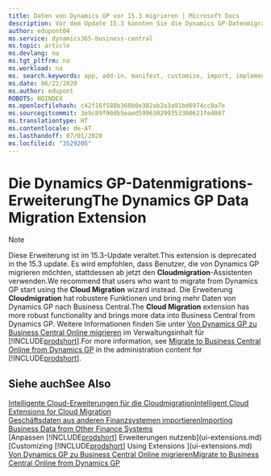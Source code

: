 ```yaml
---
title: Daten von Dynamics GP vor 15.3 migrieren | Microsoft Docs
description: Vor dem Update 15.3 konnten Sie die Dynamics GP-Datenmigrationserweiterung verwenden, um Debitoren, Kreditoren, Lagerartikel, Sachkonten, Transaktionen zu offenen Verbindlichkeiten und Forderungen von Dynamics GP nach Business Central zu migrieren.
author: edupont04
ms.service: dynamics365-business-central
ms.topic: article
ms.devlang: na
ms.tgt_pltfrm: na
ms.workload: na
ms. search.keywords: app, add-in, manifest, customize, import, implement
ms.date: 06/22/2020
ms.author: edupont
ROBOTS: NOINDEX
ms.openlocfilehash: c42f16f588b360b0e382ab2a3a91bd6974cc8a7e
ms.sourcegitcommit: 3e9c89f90db5eaed599630299353300621fe4007
ms.translationtype: HT
ms.contentlocale: de-AT
ms.lasthandoff: 07/01/2020
ms.locfileid: "3529205"
---
```

# <a name="the-dynamics-gp-data-migration-extension"></a><span data-ttu-id="8a3bb-103">Die Dynamics GP-Datenmigrations-Erweiterung</span><span class="sxs-lookup"><span data-stu-id="8a3bb-103">The Dynamics GP Data Migration Extension</span></span>

> [!NOTE]
> <span data-ttu-id="8a3bb-104">Diese Erweiterung ist im 15.3-Update veraltet.</span><span class="sxs-lookup"><span data-stu-id="8a3bb-104">This extension is deprecated in the 15.3 update.</span></span> <span data-ttu-id="8a3bb-105">Es wird empfohlen, dass Benutzer, die von Dynamics GP migrieren möchten, stattdessen ab jetzt den **Cloudmigration**-Assistenten verwenden.</span><span class="sxs-lookup"><span data-stu-id="8a3bb-105">We recommend that users who want to migrate from Dynamics GP start using the **Cloud Migration** wizard instead.</span></span> <span data-ttu-id="8a3bb-106">Die Erweiterung **Cloudmigration** hat robustere Funktionen und bring mehr Daten von Dynamics GP nach Business Central.</span><span class="sxs-lookup"><span data-stu-id="8a3bb-106">The **Cloud Migration** extension has more robust functionality and brings more data into Business Central from Dynamics GP.</span></span> <span data-ttu-id="8a3bb-107">Weitere Informationen finden Sie unter [Von Dynamics GP zu Business Central Online migrieren](/dynamics365/business-central/dev-itpro/administration/migrate-dynamics-gp) im Verwaltungsinhalt für [!INCLUDE[prodshort](includes/prodshort.md)].</span><span class="sxs-lookup"><span data-stu-id="8a3bb-107">For more information, see [Migrate to Business Central Online from Dynamics GP](/dynamics365/business-central/dev-itpro/administration/migrate-dynamics-gp) in the administration content for [!INCLUDE[prodshort](includes/prodshort.md)].</span></span>

## <a name="see-also"></a><span data-ttu-id="8a3bb-108">Siehe auch</span><span class="sxs-lookup"><span data-stu-id="8a3bb-108">See Also</span></span>

[<span data-ttu-id="8a3bb-109">Intelligente Cloud-Erweiterungen für die Cloudmigration</span><span class="sxs-lookup"><span data-stu-id="8a3bb-109">Intelligent Cloud Extensions for Cloud Migration</span></span>](ui-extensions-data-replication.md)  
[<span data-ttu-id="8a3bb-110">Geschäftsdaten aus anderen Finanzsystemen importieren</span><span class="sxs-lookup"><span data-stu-id="8a3bb-110">Importing Business Data from Other Finance Systems</span></span>](across-import-data-configuration-packages.md)  
<span data-ttu-id="8a3bb-111">[Anpassen [!INCLUDE[prodshort](includes/prodshort.md)] Erweiterungen nutzenb](ui-extensions.md)</span><span class="sxs-lookup"><span data-stu-id="8a3bb-111">[Customizing [!INCLUDE[prodshort](includes/prodshort.md)] Using Extensions ](ui-extensions.md)</span></span>  
[<span data-ttu-id="8a3bb-112">Von Dynamics GP zu Business Central Online migrieren</span><span class="sxs-lookup"><span data-stu-id="8a3bb-112">Migrate to Business Central Online from Dynamics GP</span></span>](/dynamics365/business-central/dev-itpro/administration/migrate-dynamics-gp)  
